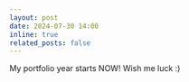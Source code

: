 ```yaml
---
layout: post
date: 2024-07-30 14:00
inline: true
related_posts: false
---
```


My portfolio year starts NOW! Wish me luck :)
